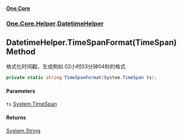 #### [One.Core](index.md 'index')
### [One.Core.Helper](One_Core_Helper.md 'One.Core.Helper').[DatetimeHelper](One_Core_Helper_DatetimeHelper.md 'One.Core.Helper.DatetimeHelper')
## DatetimeHelper.TimeSpanFormat(TimeSpan) Method
格式化时间戳，生成例如 02小时03分钟04秒的格式 
```csharp
private static string TimeSpanFormat(System.TimeSpan ts);
```
#### Parameters
<a name='One_Core_Helper_DatetimeHelper_TimeSpanFormat(System_TimeSpan)_ts'></a>
`ts` [System.TimeSpan](https://docs.microsoft.com/en-us/dotnet/api/System.TimeSpan 'System.TimeSpan')  
  
#### Returns
[System.String](https://docs.microsoft.com/en-us/dotnet/api/System.String 'System.String')  
